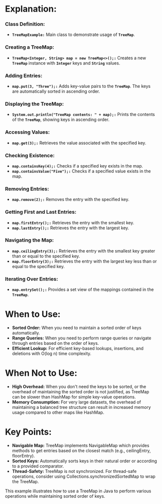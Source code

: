 # Explanation:

### Class Definition:
- **`TreeMapExample:`** Main class to demonstrate usage of **`TreeMap`**.

### Creating a TreeMap:
- **`TreeMap<Integer, String> map = new TreeMap<>();:`** Creates a new **`TreeMap`** instance with **`Integer`** keys and **`String`** values.

### Adding Entries:
- **`map.put(3, "Three");:`** Adds key-value pairs to the **`TreeMap`**. The keys are automatically sorted in ascending order.

### Displaying the TreeMap:
- **`System.out.println("TreeMap contents: " + map);:`** Prints the contents of the **`TreeMap`**, showing keys in ascending order.

### Accessing Values:
- **`map.get(3);:`** Retrieves the value associated with the specified key.

### Checking Existence:
- **`map.containsKey(4);:`** Checks if a specified key exists in the map.
- **`map.containsValue("Five");:`** Checks if a specified value exists in the map.

### Removing Entries:
- **`map.remove(2);:`** Removes the entry with the specified key.

### Getting First and Last Entries:
- **`map.firstEntry();:`** Retrieves the entry with the smallest key.
- **`map.lastEntry();:`** Retrieves the entry with the largest key.

### Navigating the Map:
- **`map.ceilingEntry(3);:`** Retrieves the entry with the smallest key greater than or equal to the specified key.
- **`map.floorEntry(3);:`** Retrieves the entry with the largest key less than or equal to the specified key.

### Iterating Over Entries:
- **`map.entrySet();:`** Provides a set view of the mappings contained in the **`TreeMap`**.

# When to Use:
- **Sorted Order:** When you need to maintain a sorted order of keys automatically.
- **Range Queries:** When you need to perform range queries or navigate through entries based on the order of keys.
- **Efficient Lookup:** For efficient key-based lookups, insertions, and deletions with O(log n) time complexity.

# When Not to Use:
- **High Overhead:** When you don't need the keys to be sorted, or the overhead of maintaining the sorted order is not justified, as TreeMap can be slower than HashMap for simple key-value operations.
- **Memory Consumption:** For very large datasets, the overhead of maintaining a balanced tree structure can result in increased memory usage compared to other maps like HashMap.

# Key Points:
- **Navigable Map:** TreeMap implements NavigableMap which provides methods to get entries based on the closest match (e.g., ceilingEntry, floorEntry).
- **Sorted Keys:** Automatically sorts keys in their natural order or according to a provided comparator.
- **Thread-Safety:** TreeMap is not synchronized. For thread-safe operations, consider using Collections.synchronizedSortedMap to wrap the TreeMap.

This example illustrates how to use a TreeMap in Java to perform various operations while maintaining sorted order of keys.